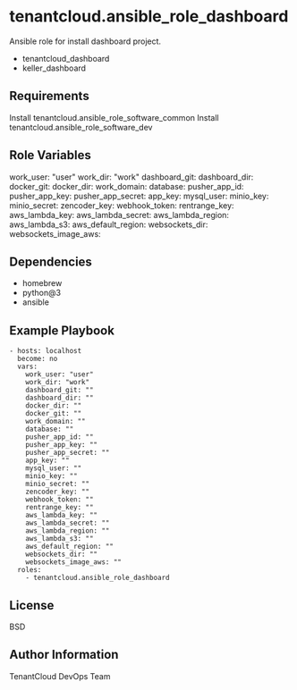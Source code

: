 tenantcloud.ansible_role_dashboard
=========

Ansible role for install dashboard project.

  - tenantcloud_dashboard
  - keller_dashboard

Requirements
------------

Install tenantcloud.ansible_role_software_common
Install tenantcloud.ansible_role_software_dev

Role Variables
--------------

work_user: "user"
work_dir: "work"
dashboard_git:
dashboard_dir:
docker_git:
docker_dir:
work_domain:
database:
pusher_app_id:
pusher_app_key:
pusher_app_secret:
app_key:
mysql_user:
minio_key:
minio_secret:
zencoder_key:
webhook_token:
rentrange_key:
aws_lambda_key:
aws_lambda_secret:
aws_lambda_region:
aws_lambda_s3:
aws_default_region:
websockets_dir:
websockets_image_aws:

Dependencies
------------

  - homebrew
  - python@3
  - ansible

Example Playbook
----------------

    - hosts: localhost
      become: no
      vars:
        work_user: "user"
        work_dir: "work"
        dashboard_git: ""
        dashboard_dir: ""
        docker_dir: ""
        docker_git: ""
        work_domain: ""
        database: ""
        pusher_app_id: ""
        pusher_app_key: ""
        pusher_app_secret: ""
        app_key: ""
        mysql_user: ""
        minio_key: ""
        minio_secret: ""
        zencoder_key: ""
        webhook_token: ""
        rentrange_key: ""
        aws_lambda_key: ""
        aws_lambda_secret: ""
        aws_lambda_region: ""
        aws_lambda_s3: ""
        aws_default_region: ""
        websockets_dir: ""
        websockets_image_aws: ""
      roles:
        - tenantcloud.ansible_role_dashboard

License
-------

BSD

Author Information
------------------

TenantCloud DevOps Team
